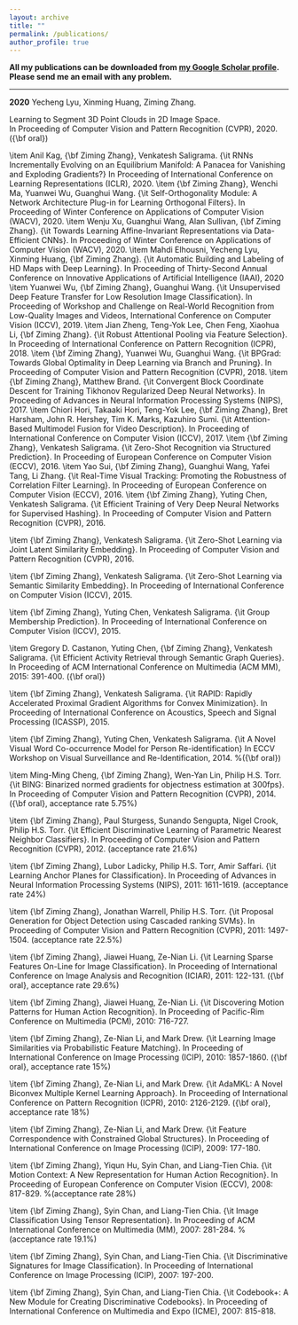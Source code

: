 ```yaml
---
layout: archive
title: ""
permalink: /publications/
author_profile: true
---
```


**All my publications can be downloaded from [my Google Scholar profile](https://scholar.google.com/citations?user=2yqx3oIAAAAJ&hl=en). Please send me an email with any problem.**

---
**2020**
Yecheng Lyu, Xinming Huang, Ziming Zhang. 
<div class="text-blue mb-2">
Learning to Segment 3D Point Clouds in 2D Image Space.
</div>
In Proceeding of Computer Vision and Pattern Recognition (CVPR), 2020. ({\bf oral})

\item
Anil Kag, {\bf Ziming Zhang}, Venkatesh Saligrama. {\it RNNs Incrementally Evolving on an Equilibrium Manifold: A Panacea for Vanishing and Exploding Gradients?} In Proceeding of International Conference on Learning Representations (ICLR), 2020.
\item
{\bf Ziming Zhang}, Wenchi Ma, Yuanwei Wu, Guanghui Wang. {\it Self-Orthogonality Module: A Network Architecture Plug-in for Learning Orthogonal Filters}. In Proceeding of Winter Conference on Applications of Computer Vision (WACV), 2020.
\item
Wenju Xu, Guanghui Wang, Alan Sullivan, {\bf Ziming Zhang}. {\it Towards Learning Affine-Invariant Representations via Data-Efficient CNNs}. In Proceeding of Winter Conference on Applications of Computer Vision (WACV), 2020.
\item
Mahdi Elhousni, Yecheng Lyu, Xinming Huang, {\bf Ziming Zhang}. {\it Automatic Building and Labeling of HD Maps with Deep Learning}. In Proceeding of Thirty-Second Annual Conference on Innovative Applications of Artificial Intelligence (IAAI), 2020
\item
Yuanwei Wu, {\bf Ziming Zhang}, Guanghui Wang. {\it Unsupervised Deep Feature Transfer for Low Resolution Image Classification}. In Proceeding of Workshop and Challenge on Real-World Recognition from Low-Quality Images and Videos, International Conference on Computer Vision (ICCV), 2019.
\item 
Jian Zheng, Teng-Yok Lee, Chen Feng, Xiaohua Li, {\bf Ziming Zhang}. {\it Robust Attentional Pooling via Feature Selection}. In Proceeding of International Conference on Pattern Recognition (ICPR), 2018.	
\item 
{\bf Ziming Zhang}, Yuanwei Wu, Guanghui Wang. {\it BPGrad: Towards Global Optimality in Deep Learning via Branch and Pruning}. In Proceeding of Computer Vision and Pattern Recognition (CVPR), 2018.
\item 
{\bf Ziming Zhang}, Matthew Brand. {\it Convergent Block Coordinate Descent for Training Tikhonov Regularized Deep Neural Networks}. In Proceeding of Advances in Neural Information Processing Systems (NIPS), 2017.
\item 
Chiori Hori, Takaaki Hori, Teng-Yok Lee, {\bf Ziming Zhang}, Bret Harsham, John R. Hershey, Tim K. Marks, Kazuhiro Sumi. {\it Attention-Based Multimodel Fusion for Video Description}. In Proceeding of International Conference on Computer Vision (ICCV), 2017.
\item
{\bf Ziming Zhang}, Venkatesh Saligrama. {\it Zero-Shot Recognition via Structured Prediction}. In Proceeding of European Conference on Computer Vision (ECCV), 2016.
\item
Yao Sui, {\bf Ziming Zhang}, Guanghui Wang, Yafei Tang, Li Zhang. {\it Real-Time Visual Tracking: Promoting the Robustness of Correlation Filter Learning}. In Proceeding of European Conference on Computer Vision (ECCV), 2016. 
\item
{\bf Ziming Zhang}, Yuting Chen, Venkatesh Saligrama. {\it Efficient Training of Very Deep Neural Networks for Supervised Hashing}. In Proceeding of Computer Vision and Pattern Recognition (CVPR), 2016.

\item
{\bf Ziming Zhang}, Venkatesh Saligrama. {\it Zero-Shot Learning via Joint Latent Similarity Embedding}. In Proceeding of Computer Vision and Pattern Recognition (CVPR), 2016.

\item 
{\bf Ziming Zhang},  Venkatesh Saligrama. {\it Zero-Shot Learning via Semantic Similarity Embedding}. In Proceeding of International Conference on Computer Vision (ICCV), 2015.

\item 
{\bf Ziming Zhang},  Yuting Chen, Venkatesh Saligrama. {\it Group Membership Prediction}. In Proceeding of International Conference on Computer Vision (ICCV), 2015.

\item
Gregory D. Castanon, Yuting Chen, {\bf Ziming Zhang}, Venkatesh Saligrama. {\it Efficient Activity Retrieval through Semantic Graph Queries}. In Proceeding of ACM International Conference on Multimedia (ACM MM), 2015: 391-400. ({\bf oral})

\item
{\bf Ziming Zhang}, Venkatesh Saligrama. {\it RAPID: Rapidly Accelerated Proximal Gradient Algorithms for Convex Minimization}. In Proceeding of International Conference on Acoustics, Speech and Signal Processing (ICASSP), 2015.

\item
{\bf Ziming Zhang}, Yuting Chen, Venkatesh Saligrama. {\it A Novel Visual Word Co-occurrence Model for Person Re-identification} In ECCV Workshop on Visual Surveillance and Re-Identification, 2014. %({\bf oral})

\item
Ming-Ming Cheng, {\bf Ziming Zhang}, Wen-Yan Lin, Philip H.S. Torr. {\it BING: Binarized normed gradients for objectness estimation at 300fps}. In Proceeding of Computer Vision and Pattern Recognition (CVPR), 2014. ({\bf oral}, acceptance rate 5.75\%)

\item
{\bf Ziming Zhang}, Paul Sturgess, Sunando Sengupta, Nigel Crook, Philip H.S. Torr. {\it Efficient Discriminative Learning of Parametric Nearest Neighbor Classifiers}. In Proceeding of Computer Vision and Pattern Recognition (CVPR), 2012. (acceptance rate 21.6\%)

\item
{\bf Ziming Zhang}, Lubor Ladicky, Philip H.S. Torr, Amir Saffari. {\it Learning Anchor Planes for Classification}. In Proceeding of Advances in Neural Information Processing Systems (NIPS), 2011: 1611-1619. (acceptance rate 24\%)

\item
{\bf Ziming Zhang}, Jonathan Warrell, Philip H.S. Torr. {\it Proposal Generation for Object Detection using Cascaded ranking SVMs}. In Proceeding of Computer Vision and Pattern Recognition (CVPR), 2011: 1497-1504. (acceptance rate 22.5\%)

\item
{\bf Ziming Zhang}, Jiawei Huang, Ze-Nian Li. {\it Learning Sparse Features On-Line for Image Classification}. In Proceeding of International Conference on Image Analysis and Recognition (ICIAR), 2011: 122-131. ({\bf oral}, acceptance rate 29.6\%)

\item
{\bf Ziming Zhang}, Jiawei Huang, Ze-Nian Li. {\it Discovering Motion Patterns for Human Action Recognition}. In Proceeding of Pacific-Rim Conference on Multimedia (PCM), 2010: 716-727.

\item
{\bf Ziming Zhang}, Ze-Nian Li, and Mark Drew. {\it Learning Image Similarities via Probabilistic Feature Matching}. In Proceeding of International Conference on Image Processing (ICIP), 2010: 1857-1860. ({\bf oral}, acceptance rate 15\%)

\item
{\bf Ziming Zhang}, Ze-Nian Li, and Mark Drew. {\it AdaMKL: A Novel Biconvex Multiple Kernel Learning Approach}. In Proceeding of International Conference on Pattern Recognition (ICPR), 2010: 2126-2129. ({\bf oral}, acceptance rate 18\%)

\item
{\bf Ziming Zhang}, Ze-Nian Li, and Mark Drew. {\it Feature Correspondence with Constrained Global Structures}. In Proceeding of International Conference on Image Processing (ICIP), 2009: 177-180.

\item
{\bf Ziming Zhang}, Yiqun Hu, Syin Chan, and Liang-Tien Chia. {\it Motion Context: A New Representation for Human Action Recognition}. In Proceeding of European Conference on Computer Vision (ECCV), 2008: 817-829. %(acceptance rate 28\%)

\item
{\bf Ziming Zhang}, Syin Chan, and Liang-Tien Chia. {\it Image Classification Using Tensor Representation}. In Proceeding of ACM International Conference on Multimedia (MM), 2007: 281-284. %(acceptance rate 19.1\%)

\item
{\bf Ziming Zhang}, Syin Chan, and Liang-Tien Chia. {\it Discriminative Signatures for Image Classification}. In Proceeding of International Conference on Image Processing (ICIP), 2007: 197-200.

\item
{\bf Ziming Zhang}, Syin Chan, and Liang-Tien Chia. {\it Codebook+: A New Module for Creating Discriminative Codebooks}. In Proceeding of International Conference on Multimedia and Expo (ICME), 2007: 815-818.
